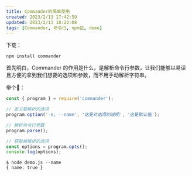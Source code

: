 ```yaml
---
title: Commander的简单使用
created: 2023/2/13 17:42:59
updated: 2023/2/13 18:22:08
tags: [Commander, 命令行, npm包, demo]
---
```


下载：

```shell
npm install commander
```

首先明白，Commander 的作用是什么，是解析命令行参数，让我们能够以易读且方便的拿到我们想要的选项和参数，而不用手动解析字符串。

举个🌰：

```js
const { program } = require('commander');

// 定义要解析的选项
program.option('-n, --name', '这是对选项的说明', '这是默认值');

// 解析命令行参数
program.parse();

// 获取被解析的选项
const options = program.opts();
console.log(options);
```

```shell
$ node demo.js --name
{ name: true }
```

